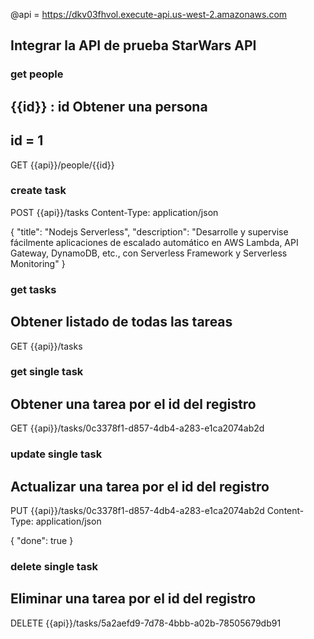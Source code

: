 @api = https://dkv03fhvol.execute-api.us-west-2.amazonaws.com

##  Integrar la API de prueba StarWars API 
### get people
## {{id}} : id Obtener una persona
## id = 1
GET {{api}}/people/{{id}}



### create task
POST {{api}}/tasks
Content-Type: application/json

{
  "title": "Nodejs Serverless",
  "description": "Desarrolle y supervise fácilmente aplicaciones de escalado automático en AWS Lambda, API Gateway, DynamoDB, etc., con Serverless Framework y Serverless Monitoring"
}

### get tasks
## Obtener listado de todas las tareas
GET {{api}}/tasks


### get single task
## Obtener una tarea por el id del registro
GET {{api}}/tasks/0c3378f1-d857-4db4-a283-e1ca2074ab2d

### update single task
## Actualizar una tarea por el id del registro
PUT {{api}}/tasks/0c3378f1-d857-4db4-a283-e1ca2074ab2d
Content-Type: application/json

{
  "done": true
}

### delete single task
## Eliminar una tarea por el id del registro
DELETE {{api}}/tasks/5a2aefd9-7d78-4bbb-a02b-78505679db91